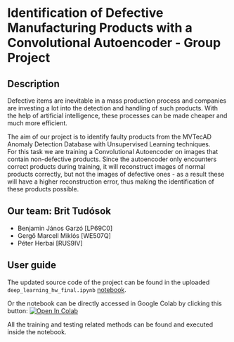 # Identification of Defective Manufacturing Products with a Convolutional Autoencoder - Group Project
## Description

Defective items are inevitable in a mass production process and companies are investing a lot into the detection and handling of such products. With the help of artificial intelligence, these processes can be made cheaper and much more efficient.  

The aim of our project is to identify faulty products from the MVTecAD Anomaly Detection Database with Unsupervised Learning techniques.  
For this task we are training a Convolutional Autoencoder on images that contain non-defective products. Since the autoencoder only encounters correct products during  training, it will reconstruct images of normal products correctly, but not the images of defective ones - as a result these will have a higher reconstruction error, thus making the identification of these products possible.


## Our team: Brit Tudósok


- Benjamin János Garzó [LP69C0]
- Gergő Marcell Miklós [WE507Q]
- Péter Herbai [RUS9IV]


## User guide

The updated source code of the project can be found in the uploaded `deep_learning_hw_final.ipynb` [notebook](https://github.com/idkjustletmeregister/VITMAV45-Brit_tudosok/blob/master/deep_learning_hw_final.ipynb).  

Or the notebook can be directly accessed in Google Colab by clicking this button:
[![Open In Colab](https://colab.research.google.com/assets/colab-badge.svg)](https://www.kaggle.com/code/miklosgergely/deep-learning-hw-milestone-1-d45557?scriptVersionId=113550262)

All the training and testing related methods can be found and executed inside the notebook.
